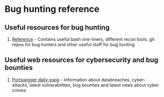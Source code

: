 # Bug hunting reference
## Useful resources for bug hunting
1. [Reference](https://github.com/bipinKrishnan/methodology/blob/master/method.txt) - Contains useful bash one-liners, different recon tools, git repos for bug hunters and other useful stuff for bug hunting

## Useful web resources for cybersecurity and bug bounties
1. [Portswigger daily-swig](https://portswigger.net/daily-swig) - Information about databreaches, cyber-attacks, latest vulnerabilities, bug bounties and latest news about cyber crimes
